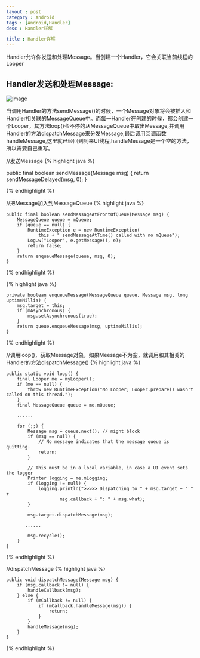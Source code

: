 ```yaml
---
layout : post 
category : Android
tags : [Android,Handler]
desc : Handler详解

title : Handler详解
---
```


Handler允许你发送和处理Message。当创建一个Handler，它会关联当前线程的Looper

## Handler发送和处理Message:
![image](http://liuguangqiang.com/img/handler.png)

当调用Handler的方法sendMessage()的时候，一个Message对象将会被插入和Handler相关联的MessageQueue中。而每一Handler在创建的时候，都会创建一个Looper，其方法loop()会不停的从MessageQueue中取出Message,并调用Handler的方法dispatchMessage来分发Message,最后调用回调函数handleMessage,这里就已经回到到来UI线程,handleMessage是一个空的方法，所以需要自己重写。

//发送Message
{% highlight java  %}
	
public final boolean sendMessage(Message msg)
{
   return sendMessageDelayed(msg, 0);
}  
    
{% endhighlight %}

//把Message加入到MessageQueue
{% highlight java  %}

    public final boolean sendMessageAtFrontOfQueue(Message msg) {
        MessageQueue queue = mQueue;
        if (queue == null) {
            RuntimeException e = new RuntimeException(
                this + " sendMessageAtTime() called with no mQueue");
            Log.w("Looper", e.getMessage(), e);
            return false;
        }
        return enqueueMessage(queue, msg, 0);
    }

{% endhighlight %}

{% highlight java  %}

    private boolean enqueueMessage(MessageQueue queue, Message msg, long uptimeMillis) {
        msg.target = this;
        if (mAsynchronous) {
            msg.setAsynchronous(true);
        }
        return queue.enqueueMessage(msg, uptimeMillis);
    }

{% endhighlight %}


//调用loop()，获取Message对象，如果Meesage不为空，就调用和其相关的Handler的方法dispatchMessage()
{% highlight java  %}

    public static void loop() {
        final Looper me = myLooper();
        if (me == null) {
            throw new RuntimeException("No Looper; Looper.prepare() wasn't called on this thread.");
        }
        final MessageQueue queue = me.mQueue;
        
      	......
      	
        for (;;) {
            Message msg = queue.next(); // might block
            if (msg == null) {
                // No message indicates that the message queue is quitting.
                return;
            }

            // This must be in a local variable, in case a UI event sets the logger
            Printer logging = me.mLogging;
            if (logging != null) {
                logging.println(">>>>> Dispatching to " + msg.target + " " +
                        msg.callback + ": " + msg.what);
            }

            msg.target.dispatchMessage(msg);

           ......
           
            msg.recycle();
        }
    }

{% endhighlight %}

//dispatchMessage
{% highlight java  %}

    public void dispatchMessage(Message msg) {
        if (msg.callback != null) {
            handleCallback(msg);
        } else {
            if (mCallback != null) {
                if (mCallback.handleMessage(msg)) {
                    return;
                }
            }
            handleMessage(msg);
        }
    }

{% endhighlight %}
